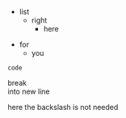 
- list
    - right
        - here
* for
    * you

```
code
```

break\
into new line

here the backslash is not needed